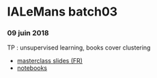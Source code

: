# IALeMans batch03
### 09 juin 2018

TP : unsupervised learning, books cover clustering

- [masterclass slides (FR)](https://github.com/IALeMans/batch03-masterclass-201806/blob/master/IALeMans%20Batch03%20MasterClass.pdf)
- [notebooks](https://github.com/IALeMans/batch03-masterclass-201806/tree/master/datacodes)
